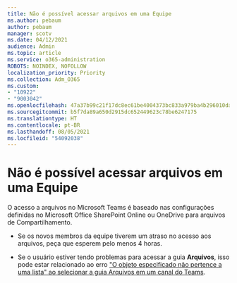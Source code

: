 ```yaml
---
title: Não é possível acessar arquivos em uma Equipe
ms.author: pebaum
author: pebaum
manager: scotv
ms.date: 04/12/2021
audience: Admin
ms.topic: article
ms.service: o365-administration
ROBOTS: NOINDEX, NOFOLLOW
localization_priority: Priority
ms.collection: Adm_O365
ms.custom:
- "10922"
- "9003042"
ms.openlocfilehash: 47a37b99c21f17dc8ec61be4004373bc833a979ba4b296010da772899dd026ad
ms.sourcegitcommit: b5f7da89a650d2915dc652449623c78be6247175
ms.translationtype: HT
ms.contentlocale: pt-BR
ms.lasthandoff: 08/05/2021
ms.locfileid: "54092038"
---
```

# <a name="unable-to-access-files-in-a-team"></a>Não é possível acessar arquivos em uma Equipe

O acesso a arquivos no Microsoft Teams é baseado nas configurações definidas no Microsoft Office SharePoint Online ou OneDrive para arquivos de Compartilhamento.

- Se os novos membros da equipe tiverem um atraso no acesso aos arquivos, peça que esperem pelo menos 4 horas.

- Se o usuário estiver tendo problemas para acessar a guia **Arquivos**, isso pode estar relacionado ao erro ["O objeto especificado não pertence a uma lista" ao selecionar a guia Arquivos em um canal do Teams](https://docs.microsoft.com/microsoftteams/troubleshoot/files/object-specified-not-belong-to-list).
